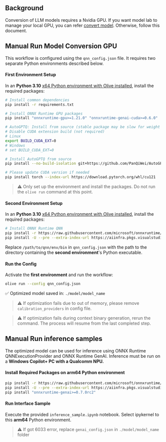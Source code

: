 ## Background
Conversion of LLM models requires a Nvidia GPU. If you want model lab to manage your local GPU, you can refer [convert model](../QuickStart.md#conversion). Otherwise, follow this document.

## Manual Run Model Conversion GPU
This workflow is configured using the `qnn_config.json` file. It requires two separate Python environments described below.

#### First Environment Setup
In an **Python 3.10** [x64 Python environment with Olive installed](https://github.com/microsoft/Olive/blob/main/examples/README.md#important), install the required packages:

```bash
# Install common dependencies
pip install -r requirements.txt

# Install ONNX Runtime GPU packages
pip install "onnxruntime-gpu>=1.21.0" "onnxruntime-genai-cuda>=0.6.0"

# AutoGPTQ: Install from source (stable package may be slow for weight packing)
# Disable CUDA extension build (not required)
# Linux
export BUILD_CUDA_EXT=0
# Windows
# set BUILD_CUDA_EXT=0

# Install AutoGPTQ from source
pip install --no-build-isolation git+https://github.com/PanQiWei/AutoGPTQ.git

# Please update CUDA version if needed
pip install torch --index-url https://download.pytorch.org/whl/cu121
```

> ⚠️ Only set up the environment and install the packages. Do not run the `olive run` command at this point.

#### Second Environment Setup
In an **Python 3.10** [x64 Python environment with Olive installed](https://github.com/microsoft/Olive/blob/main/examples/README.md#important), install the required packages:

```bash
# Install ONNX Runtime QNN
pip install -r https://raw.githubusercontent.com/microsoft/onnxruntime/refs/heads/main/requirements.txt
pip install -U --pre --extra-index-url https://aiinfra.pkgs.visualstudio.com/PublicPackages/_packaging/ORT-Nightly/pypi/simple onnxruntime-qnn --no-deps
```

Replace `/path/to/qnn/env/bin` in `qnn_config.json` with the path to the directory containing the **second environment**'s Python executable.

#### **Run the Config**
Activate the **first environment** and run the workflow:

```bash
olive run --config qnn_config.json
```

✅ Optimized model saved in: `./model/model_name`

> ⚠️ If optimization fails due to out of memory, please remove `calibration_providers` in config file.

> ⚠️ If optimization fails during context binary generation, rerun the command. The process will resume from the last completed step.


## Manual Run inference samples
The optimized model can be used for inference using ONNX Runtime QNNExecutionProvider and ONNX Runtime GenAI. Inference must be run on a **Windows Copilot+ PC with a Qualcomm NPU.**

#### Install Required Packages on **arm64 Python** environment
```bash
pip install -r https://raw.githubusercontent.com/microsoft/onnxruntime/refs/heads/main/requirements.txt
pip install -U --pre --extra-index-url https://aiinfra.pkgs.visualstudio.com/PublicPackages/_packaging/ORT-Nightly/pypi/simple onnxruntime-qnn --no-deps
pip install "onnxruntime-genai>=0.7.0rc2"
```

#### **Run Interface Sample**
Execute the provided `inference_sample.ipynb` notebook. Select ipykernel to this **arm64** Python environment.

> ⚠️ If got 6033 error, replace `genai_config.json` in `./model/model_name` folder
